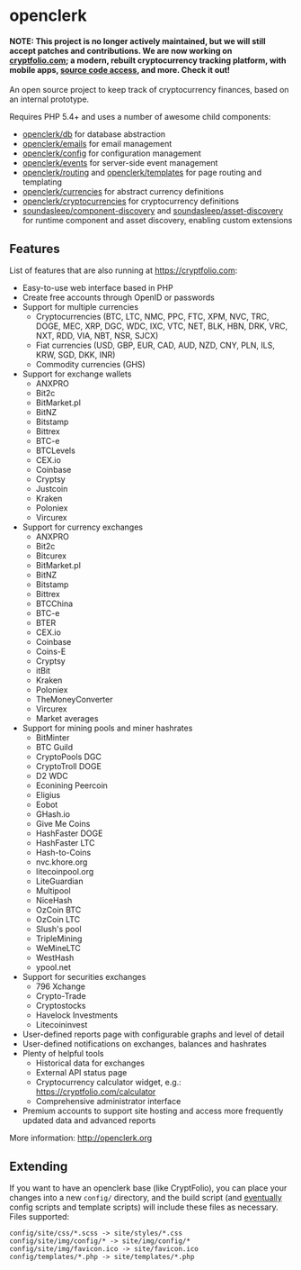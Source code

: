 openclerk
=========

#### **NOTE:** This project is no longer actively maintained, but we will still accept patches and contributions. We are now working on [cryptfolio.com](https://cryptfolio.com); a modern, rebuilt cryptocurrency tracking platform, with mobile apps, [source code access](https://cryptfolio.com/pricing), and more. Check it out!

An open source project to keep track of cryptocurrency finances, based on an internal prototype.

Requires PHP 5.4+ and uses a number of awesome child components:

* [openclerk/db](https://github.com/openclerk/db) for database abstraction
* [openclerk/emails](https://github.com/openclerk/emails) for email management
* [openclerk/config](https://github.com/openclerk/config) for configuration management
* [openclerk/events](https://github.com/openclerk/events) for server-side event management
* [openclerk/routing](https://github.com/openclerk/routing) and [openclerk/templates](https://github.com/openclerk/templates) for page routing and templating
* [openclerk/currencies](https://github.com/openclerk/currencies) for abstract currency definitions
* [openclerk/cryptocurrencies](https://github.com/openclerk/cryptocurrencies) for cryptocurrency definitions
* [soundasleep/component-discovery](https://github.com/soundasleep/component-discovery) and
  [soundasleep/asset-discovery](https://github.com/soundasleep/asset-discovery) for runtime component and asset discovery, enabling custom extensions

## Features

List of features that are also running at https://cryptfolio.com:

* Easy-to-use web interface based in PHP
* Create free accounts through OpenID or passwords
* Support for multiple currencies
  * Cryptocurrencies (BTC, LTC, NMC, PPC, FTC, XPM, NVC, TRC, DOGE, MEC, XRP, DGC, WDC, IXC, VTC, NET, BLK, HBN, DRK, VRC, NXT, RDD, VIA, NBT, NSR, SJCX)
  * Fiat currencies (USD, GBP, EUR, CAD, AUD, NZD, CNY, PLN, ILS, KRW, SGD, DKK, INR)
  * Commodity currencies (GHS)
* Support for exchange wallets
  * ANXPRO
  * Bit2c
  * BitMarket.pl
  * BitNZ
  * Bitstamp
  * Bittrex
  * BTC-e
  * BTCLevels
  * CEX.io
  * Coinbase
  * Cryptsy
  * Justcoin
  * Kraken
  * Poloniex
  * Vircurex
* Support for currency exchanges
  * ANXPRO
  * Bit2c
  * Bitcurex
  * BitMarket.pl
  * BitNZ
  * Bitstamp
  * Bittrex
  * BTCChina
  * BTC-e
  * BTER
  * CEX.io
  * Coinbase
  * Coins-E
  * Cryptsy
  * itBit
  * Kraken
  * Poloniex
  * TheMoneyConverter
  * Vircurex
  * Market averages
* Support for mining pools and miner hashrates
  * BitMinter
  * BTC Guild
  * CryptoPools DGC
  * CryptoTroll DOGE
  * D2 WDC
  * Econining Peercoin
  * Eligius
  * Eobot
  * GHash.io
  * Give Me Coins
  * HashFaster DOGE
  * HashFaster LTC
  * Hash-to-Coins
  * nvc.khore.org
  * litecoinpool.org
  * LiteGuardian
  * Multipool
  * NiceHash
  * OzCoin BTC
  * OzCoin LTC
  * Slush's pool
  * TripleMining
  * WeMineLTC
  * WestHash
  * ypool.net
* Support for securities exchanges
  * 796 Xchange
  * Crypto-Trade
  * Cryptostocks
  * Havelock Investments
  * Litecoininvest
* User-defined reports page with configurable graphs and level of detail
* User-defined notifications on exchanges, balances and hashrates
* Plenty of helpful tools
  * Historical data for exchanges
  * External API status page
  * Cryptocurrency calculator widget, e.g.: https://cryptfolio.com/calculator
  * Comprehensive administrator interface
* Premium accounts to support site hosting and access more frequently updated data and advanced reports

More information: http://openclerk.org

## Extending

If you want to have an openclerk base (like CryptFolio), you can place your changes into a new `config/` directory,
and the build script (and [eventually](http://redmine.jevon.org/issues/132) config scripts and template scripts)
will include these files as necessary. Files supported:

```
config/site/css/*.scss -> site/styles/*.css
config/site/img/config/* -> site/img/config/*
config/site/img/favicon.ico -> site/favicon.ico
config/templates/*.php -> site/templates/*.php
```
